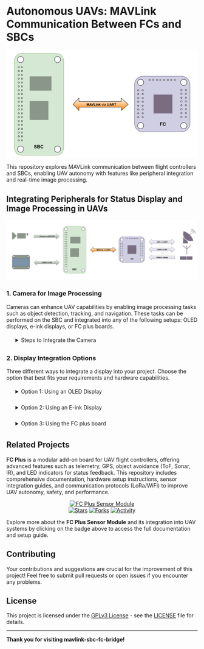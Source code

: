 # Autonomous UAVs: MAVLink Communication Between FCs and SBCs

<p align="center">
  <img src="Images/sbc_fc.png" alt="sbc_fc">
</p>

This repository explores MAVLink communication between flight controllers and SBCs, enabling UAV autonomy with features like peripheral integration and real-time image processing.

## Integrating Peripherals for Status Display and Image Processing in UAVs
![sbc_fc_ench](Images/sbc_fc_ench.png)


### 1. Camera for Image Processing
Cameras can enhance UAV capabilities by enabling image processing tasks such as object detection, tracking, and navigation. These tasks can be performed on the SBC and integrated into any of the following setups: OLED displays, e-ink displays, or FC plus boards.

<ol style="line-height: 2; list-style-type: none;">
<details>
<summary>Steps to Integrate the Camera</summary>

#### 1. Set up the Camera on the SBC

Ensure the camera module is compatible with your SBC. Connect the camera securely and verify it is recognized by the SBC's operating system.

```bash
# Check if the camera is detected
ls /dev/video*
```

#### 2. Install Required Libraries for Image Processing

Install software such as OpenCV for image capture and processing:

```bash
sudo apt update
sudo apt install libopencv-dev python3-opencv
```

#### 3. Test the Camera

Run a basic Python script to test the camera:

```python
import cv2

cap = cv2.VideoCapture(0)
while True:
    ret, frame = cap.read()
    if not ret:
        break
    cv2.imshow('Camera Feed', frame)
    if cv2.waitKey(1) & 0xFF == ord('q'):
        break
cap.release()
cv2.destroyAllWindows()
```

#### 4. Develop Image Processing Features

Implement tasks like object detection, lane following, or obstacle avoidance using frameworks such as TensorFlow Lite, YOLO, or custom algorithms.

#### 5. Communicate Results to the Flight Controller

Use MAVLink messages to send image processing data (e.g., detected object coordinates) to the flight controller for UAV decision-making.

```python
from pymavlink import mavutil

# Establish a connection
master = mavutil.mavlink_connection('udpout:127.0.0.1:14550')

# Send processed data
master.mav.object_detection.send(
    obj_id=1,
    x=50,
    y=50,
    z=10
)
```
</details>
</ol>

### 2. Display Integration Options

Three different ways to integrate a display into your project. Choose the option that best fits your requirements and hardware capabilities.

<ol style="line-height: 2; list-style-type: none;">
<details>
<summary>Option 1: Using an OLED Display</summary>

![oled](Images/oled.png)

For monochrome OLEDs and LCDs:
<ol style="line-height: 2; list-style-type: none;">
   <li>
      <details>
        <summary>U8g2 Library Setup</summary>
        <p>Navigate to the u8g2 directory:</p>
        <pre><code>cd ~/u8g2</code></pre>
        <p>Create a build directory and navigate into it:</p>
        <pre><code>mkdir build && cd build</code></pre>
        <p>Run CMake to configure the project:</p>
        <pre><code>cmake ..</code></pre>
        <p><strong>Output:</strong></p>
        <p>
        -- The C compiler identification is GNU 10.2.1<br>
        -- The CXX compiler identification is GNU 10.2.1<br>
        -- Detecting C compiler ABI info<br>
        -- Detecting C compiler ABI info - done<br>
        -- Check for working C compiler: /usr/bin/cc - skipped<br>
        -- Detecting C compile features<br>
        -- Detecting C compile features - done<br>
        -- Detecting CXX compiler ABI info<br>
        -- Detecting CXX compiler ABI info - done<br>
        -- Check for working CXX compiler: /usr/bin/c++ - skipped<br>
        -- Detecting CXX compile features<br>
        -- Detecting CXX compile features - done<br>
        -- Configuring done<br>
        -- Generating done<br>
        -- Build files have been written to: /home/radxa/u8g2/build
        </p>
        <p>Build the project:</p>
        <pre><code>make</code></pre>
        <p><strong>Output:</strong></p>
        <p>
        Scanning dependencies of target u8g2<br>
        [  0%] Building C object CMakeFiles/u8g2.dir/csrc/mui.c.o<br>
        [  1%] Building C object CMakeFiles/u8g2.dir/csrc/mui_u8g2.c.o<br>
        [  2%] Building C object CMakeFiles/u8g2.dir/csrc/u8g2_arc.c.o<br>
        [  3%] Building C object CMakeFiles/u8g2.dir/csrc/u8g2_bitmap.c.o<br>
        ...<br>
        [ 97%] Building C object CMakeFiles/u8g2.dir/csrc/u8x8_string.c.o<br>
        [ 98%] Building C object CMakeFiles/u8g2.dir/csrc/u8x8_u16toa.c.o<br>
        [ 99%] Building C object CMakeFiles/u8g2.dir/csrc/u8x8_u8toa.c.o<br>
        [100%] Linking C static library libu8g2.a<br>
        [100%] Built target u8g2
        </p>
        <p>Install the library:</p>
        <pre><code>sudo make install</code></pre>
        <p><strong>Output:</strong></p>
        <p>
        Install the project...<br>
        -- Install configuration: ""<br>
        -- Installing: /usr/local/lib/libu8g2.a<br>
        -- Installing: /usr/local/include/u8g2/mui.h<br>
        -- Installing: /usr/local/include/u8g2/mui_u8g2.h<br>
        -- Installing: /usr/local/include/u8g2/u8g2.h<br>
        -- Installing: /usr/local/include/u8g2/u8x8.h<br>
        -- Installing: /usr/local/lib/cmake/u8g2/u8g2-targets.cmake<br>
        -- Installing: /usr/local/lib/cmake/u8g2/u8g2-targets-noconfig.cmake<br>
        -- Installing: /usr/local/lib/cmake/u8g2/u8g2-config.cmake
        </p>
         <p>Create a Symlink for Easier Access:</p>
         <pre><code>sudo ln -s /usr/local/include/u8g2 /usr/local/include/u8g2</code></pre>
      </details>
   </li>
   <li>
      <p align="left">
         <img src="Images/image1.png" alt="sbc_fc" width=300>
      </p>
      <a href="./Logo/README.md">Create and integrate your custom logo as Splash Screen</a>
   </li>  
</ol>
 
</details>
</ol>

<ol style="line-height: 2; list-style-type: none;">
<details>
<summary>Option 2: Using an E-ink Display</summary>

![epaper](Images/epaper.png)

For E-ink (ePaper) and TFT LCD displays:
<ol style="line-height: 2; list-style-type: none;">
   <li>
      <details>
        <summary>LVGL Library Setup</summary>
        <ol style="line-height: 2; list-style-type: none;">
            <li>
               <details>
               <summary>1. Clone the LVGL Repository</summary>
               <p>Clone the LVGL GitHub repository:</p>
               <pre><code>git clone https://github.com/lvgl/lvgl.git</code></pre>
               <p>Enter the cloned directory:</p>
               <pre><code>cd lvgl</code></pre>
               </details>
            </li>
            <li>
               <details>
               <summary>2. Configure Your Build System</summary>
               <p>For a standard CMake setup:</p>
               <pre><code>mkdir build && cd build</code></pre>
               <pre><code>cmake ..</code></pre>
               <p>Add LVGL to your `CMakeLists.txt`:</p>
               <pre><code>add_subdirectory(lvgl)
         include_directories(lvgl)
         target_link_libraries(your_project lvgl)</code></pre>
               </details>
            </li>
            <li>
               <details>
               <summary>3. Configure LVGL Settings</summary>
               <p>Modify `lv_conf.h`:</p>
               <pre><code>#define LV_COLOR_DEPTH 16
         #define LV_HOR_RES_MAX 240
         #define LV_VER_RES_MAX 320</code></pre>
               </details>
            </li>
         </ol>
      </details>
   </li>
</ol>

</details>
</ol>

<ol style="line-height: 2; list-style-type: none;">
<details>
<summary>Option 3: Using the FC plus board</summary>

![sbc_fc_plus](Images/sbc_fc_plus.png)


</details>
</ol>

## Related Projects

**FC Plus** is a modular add-on board for UAV flight controllers, offering advanced features such as telemetry, GPS, object avoidance (ToF, Sonar, IR), and LED indicators for status feedback. This repository includes comprehensive documentation, hardware setup instructions, sensor integration guides, and communication protocols (LoRa/WiFi) to improve UAV autonomy, safety, and performance.

<div align="center">


[![FC Plus Sensor Module](https://img.shields.io/badge/📡%20FC--Plus--Sensor--Module-Visit%20Now!-orange?style=for-the-badge)](https://github.com/Paschalis/fc-plus-sensor-module)              
[![Stars](https://img.shields.io/github/stars/Paschalis/fc-plus-sensor-module?label=🌟%20Stars&style=for-the-badge&color=yellow)](https://github.com/Paschalis/fc-plus-sensor-module/stargazers) [![Forks](https://img.shields.io/github/forks/Paschalis/fc-plus-sensor-module?label=🍴%20Forks&style=for-the-badge&color=blue)](https://github.com/Paschalis/fc-plus-sensor-module/network/members) [![Activity](https://img.shields.io/github/last-commit/Paschalis/fc-plus-sensor-module?label=⏳%20Last%20Update&style=for-the-badge&color=green)](https://github.com/Paschalis/fc-plus-sensor-module/commits/main)

</div>

Explore more about the **FC Plus Sensor Module** and its integration into UAV systems by clicking on the badge above to access the full documentation and setup guide.



## Contributing

Your contributions and suggestions are crucial for the improvement of this project!  Feel free to submit pull requests or open issues if you encounter any problems.

## License

This project is licensed under the [GPLv3 License](https://opensource.org/licenses/GPL-3.0) - see the [LICENSE](LICENSE) file for details.



---

**Thank you for visiting mavlink-sbc-fc-bridge!**

